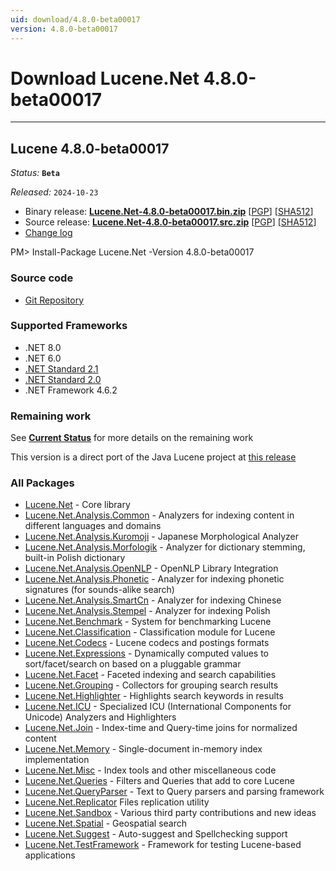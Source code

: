```yaml
---
uid: download/4.8.0-beta00017
version: 4.8.0-beta00017
---
```


# Download Lucene.Net 4.8.0-beta00017

---

## Lucene 4.8.0-beta00017

_Status:_ **`Beta`**

_Released:_ `2024-10-23`

- Binary release: **[Lucene.Net-4.8.0-beta00017.bin.zip](https://www.apache.org/dyn/closer.lua/lucenenet/4.8.0-beta00017/Apache-Lucene.Net-4.8.0-beta00017.bin.zip)** [[PGP](https://downloads.apache.org/lucenenet/4.8.0-beta00017/Apache-Lucene.Net-4.8.0-beta00017.bin.zip.asc)] [[SHA512](https://downloads.apache.org/lucenenet/4.8.0-beta00017/Apache-Lucene.Net-4.8.0-beta00017.bin.zip.sha512)]
- Source release: **[Lucene.Net-4.8.0-beta00017.src.zip](https://www.apache.org/dyn/closer.lua/lucenenet/4.8.0-beta00017/Apache-Lucene.Net-4.8.0-beta00017.src.zip)** [[PGP](https://downloads.apache.org/lucenenet/4.8.0-beta00017/Apache-Lucene.Net-4.8.0-beta00017.src.zip.asc)] [[SHA512](https://downloads.apache.org/lucenenet/4.8.0-beta00017/Apache-Lucene.Net-4.8.0-beta00017.src.zip.sha512)]
- [Change log](https://github.com/apache/lucenenet/releases/tag/Lucene.Net_4_8_0_beta00017)

<div class="nuget-well" style="text-align:left;">
    PM> Install-Package Lucene.Net -Version 4.8.0-beta00017
</div>

### Source code

- [Git Repository](https://github.com/apache/lucenenet)

### Supported Frameworks

- .NET 8.0
- .NET 6.0
- [.NET Standard 2.1](https://docs.microsoft.com/en-us/dotnet/standard/net-standard)
- [.NET Standard 2.0](https://docs.microsoft.com/en-us/dotnet/standard/net-standard)
- .NET Framework 4.6.2

### Remaining work

See **[Current Status](xref:contributing/current-status)** for more details on the remaining work

This version is a direct port of the Java Lucene project at [this release](https://github.com/apache/lucene-solr/releases/tag/releases%2Flucene-solr%2F4.8.0)

### All Packages

- [Lucene.Net](https://www.nuget.org/packages/Lucene.Net/) - Core library
- [Lucene.Net.Analysis.Common](https://www.nuget.org/packages/Lucene.Net.Analysis.Common/) - Analyzers for indexing content in different languages and domains
- [Lucene.Net.Analysis.Kuromoji](https://www.nuget.org/packages/Lucene.Net.Analysis.Kuromoji/) - Japanese Morphological Analyzer
- [Lucene.Net.Analysis.Morfologik](https://www.nuget.org/packages/Lucene.Net.Analysis.Morfologik/) - Analyzer for dictionary stemming, built-in Polish dictionary
- [Lucene.Net.Analysis.OpenNLP](https://www.nuget.org/packages/Lucene.Net.Analysis.OpenNLP/) - OpenNLP Library Integration
- [Lucene.Net.Analysis.Phonetic](https://www.nuget.org/packages/Lucene.Net.Analysis.Phonetic/) - Analyzer for indexing phonetic signatures (for sounds-alike search)
- [Lucene.Net.Analysis.SmartCn](https://www.nuget.org/packages/Lucene.Net.Analysis.SmartCn/) - Analyzer for indexing Chinese
- [Lucene.Net.Analysis.Stempel](https://www.nuget.org/packages/Lucene.Net.Analysis.Stempel/) - Analyzer for indexing Polish
- [Lucene.Net.Benchmark](https://www.nuget.org/packages/Lucene.Net.Benchmark/) - System for benchmarking Lucene
- [Lucene.Net.Classification](https://www.nuget.org/packages/Lucene.Net.Classification/) - Classification module for Lucene
- [Lucene.Net.Codecs](https://www.nuget.org/packages/Lucene.Net.Codecs/) - Lucene codecs and postings formats
- [Lucene.Net.Expressions](https://www.nuget.org/packages/Lucene.Net.Expressions/) - Dynamically computed values to sort/facet/search on based on a pluggable grammar
- [Lucene.Net.Facet](https://www.nuget.org/packages/Lucene.Net.Facet/) - Faceted indexing and search capabilities
- [Lucene.Net.Grouping](https://www.nuget.org/packages/Lucene.Net.Grouping/) - Collectors for grouping search results
- [Lucene.Net.Highlighter](https://www.nuget.org/packages/Lucene.Net.Highlighter/) - Highlights search keywords in results
- [Lucene.Net.ICU](https://www.nuget.org/packages/Lucene.Net.ICU/) - Specialized ICU (International Components for Unicode) Analyzers and Highlighters
- [Lucene.Net.Join](https://www.nuget.org/packages/Lucene.Net.Join/) - Index-time and Query-time joins for normalized content
- [Lucene.Net.Memory](https://www.nuget.org/packages/Lucene.Net.Memory/) - Single-document in-memory index implementation
- [Lucene.Net.Misc](https://www.nuget.org/packages/Lucene.Net.Misc/) - Index tools and other miscellaneous code
- [Lucene.Net.Queries](https://www.nuget.org/packages/Lucene.Net.Queries/) - Filters and Queries that add to core Lucene
- [Lucene.Net.QueryParser](https://www.nuget.org/packages/Lucene.Net.QueryParser/) - Text to Query parsers and parsing framework
- [Lucene.Net.Replicator](https://www.nuget.org/packages/Lucene.Net.Replicator/) Files replication utility
- [Lucene.Net.Sandbox](https://www.nuget.org/packages/Lucene.Net.Sandbox/) - Various third party contributions and new ideas
- [Lucene.Net.Spatial](https://www.nuget.org/packages/Lucene.Net.Spatial/) - Geospatial search
- [Lucene.Net.Suggest](https://www.nuget.org/packages/Lucene.Net.Suggest/) - Auto-suggest and Spellchecking support
- [Lucene.Net.TestFramework](https://www.nuget.org/packages/Lucene.Net.TestFramework/) - Framework for testing Lucene-based applications
